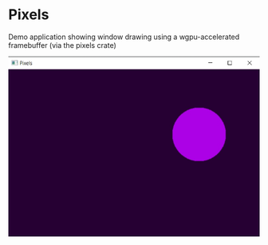 # Pixels
Demo application showing window drawing using a wgpu-accelerated framebuffer (via the pixels crate)

![alt_test](assets/ex.jpg)
